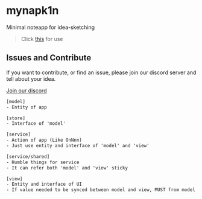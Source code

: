 # mynapk1n

Minimal noteapp for idea-sketching

> Click [this][deployed] for use

## Issues and Contribute

If you want to contribute, or find an issue, please
join our discord server and tell about your idea.

[Join our discord][discord]

```txt
[model]
- Entity of app

[store]
- Interface of 'model'

[service]
- Action of app (Like OnNnn)
- Just use entity and interface of 'model' and 'view'

[service/shared]
- Humble things for service
- It can refer both 'model' and 'view' sticky

[view]
- Entity and interface of UI
- If value needed to be synced between model and view, MUST from model to view
```

[deployed]: https://mynapk1n.vercel.app
[discord]: https://discord.gg/hut3JP45Qf
